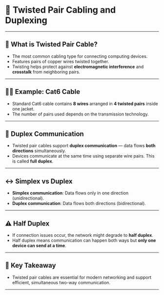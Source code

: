 # 🔌 Twisted Pair Cabling and Duplexing

---

## 🧵 What is Twisted Pair Cable?

- The most common cabling type for connecting computing devices.  
- Features pairs of copper wires twisted together.  
- Twisting helps protect against **electromagnetic interference** and **crosstalk** from neighboring pairs.

---

## 🧑‍🔬 Example: Cat6 Cable

- Standard Cat6 cable contains **8 wires** arranged in **4 twisted pairs** inside one jacket.  
- The number of pairs used depends on the transmission technology.

---

## 🔄 Duplex Communication

- Twisted pair cables support **duplex communication** — data flows **both directions** simultaneously.  
- Devices communicate at the same time using separate wire pairs. This is called **full duplex**.

---

## ↔️ Simplex vs Duplex

- **Simplex communication**: Data flows only in one direction (unidirectional).  
- **Duplex communication**: Data flows both directions (bidirectional).

---

## ⚠️ Half Duplex

- If connection issues occur, the network might degrade to **half duplex**.  
- Half duplex means communication can happen both ways but **only one device can send at a time**.

---

## 🔑 Key Takeaway

- Twisted pair cables are essential for modern networking and support efficient, simultaneous two-way communication.

---

